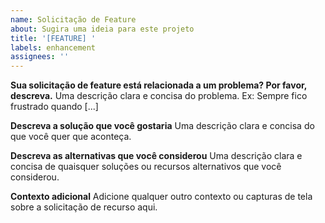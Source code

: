 ```yaml
---
name: Solicitação de Feature
about: Sugira uma ideia para este projeto
title: '[FEATURE] '
labels: enhancement
assignees: ''
---
```


**Sua solicitação de feature está relacionada a um problema? Por favor, descreva.**
Uma descrição clara e concisa do problema. Ex: Sempre fico frustrado quando [...]

**Descreva a solução que você gostaria**
Uma descrição clara e concisa do que você quer que aconteça.

**Descreva as alternativas que você considerou**
Uma descrição clara e concisa de quaisquer soluções ou recursos alternativos que você considerou.

**Contexto adicional**
Adicione qualquer outro contexto ou capturas de tela sobre a solicitação de recurso aqui. 